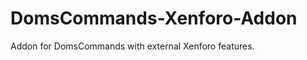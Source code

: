 DomsCommands-Xenforo-Addon
==========================

Addon for DomsCommands with external Xenforo features.
